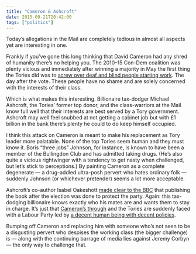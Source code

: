 ```yaml
---
title: "Cameron & Ashcroft"
date: 2015-09-21T20:42:00
tags: ["politics"]
---
```


Today’s allegations in the Mail are completely tedious in almost all aspects yet are interesting in one.

Frankly if you’ve gone this long thinking that David Cameron had any shred of humanity there’s no helping you. The 2010–15 Con-Dem coalition was plenty vicious and immediately after winning a majority in May the first thing the Tories did was to [screw over deaf and blind people starting work][access_to_work]. The day after the vote. These people have no shame and are solely concerned with the interests of their class.

[access_to_work]: http://www.morningstaronline.co.uk/a-483d-Tories-move-quickly-to-sneak-in-work-funds-cap

Which is what makes this interesting. Billionaire tax-dodger Michael Ashcroft, the Tories’ former top donor, and the class-warriors at the Mail know full well that their interests are best served by a Tory government. Ashcroft may well feel snubbed at not getting a cabinet job but with £1 billion in the bank there’s plenty he could to do keep himself occupied.

I think this attack on Cameron is meant to make his replacement as Tory leader more palatable. None of the top Tories seem human and they must know it. Boris “three jobs” Johnson, for instance, is known to have been a member of the Bullingdon Club and has admitted taking drugs. (He’s also quite a vicious rightwinger with a tendency to get nasty when challenged, but let’s stick to perceptions.) By painting Cameron as a complete degenerate — a drug-addled ultra-posh pervert who hates ordinary folk — suddenly Johnson (or whichever pretender) seems a lot more acceptable.

Ashcroft’s co-author Isabel Oakeshott [made clear to the BBC][gdn-wow] that publishing the book after the election was done to protect the party. Again: this tax-dodging billionaire knows exactly who his mates are and wants them to stay in charge. It’s just that [Cameron’s through][cam-quit] and the Tories are suddenly faced with a Labour Party led by [a decent human being with decent policies][jeremy].

[cam-quit]: http://www.bbc.co.uk/news/uk-politics-32022484
[gdn-wow]: http://www.theguardian.com/politics/blog/live/2015/sep/21/cameron-hit-by-student-drugs-and-debauchery-allegations-in-ashcroft-biography-politics-live#block-5600065be4b0764b4fbfb7ab
[jeremy]: https://www.morningstaronline.co.uk/a-d997-Jeremy-Corbyn-Thank-you-all-for-making-this-happen

Bumping off Cameron and replacing him with someone who’s not seen to be a disgusting pervert who despises the working class (the bigger challenge) is — along with the continuing barrage of media lies against Jeremy Corbyn — the only way to challenge that.
